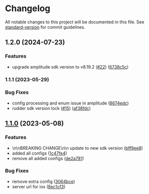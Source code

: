 # Changelog

All notable changes to this project will be documented in this file. See [standard-version](https://github.com/conventional-changelog/standard-version) for commit guidelines.

## 1.2.0 (2024-07-23)


### Features

* upgrade amplitude sdk version to v8.19.2 ([#22](https://github.com/rudderlabs/rudder-integration-amplitude-ios/issues/22)) ([6738c5c](https://github.com/rudderlabs/rudder-integration-amplitude-ios/commit/6738c5c969602daaae43947f22692cce8b4ef8ac))

### 1.1.1 (2023-05-29)


### Bug Fixes

* config processing and enum issue in amplitude ([8674edc](https://github.com/rudderlabs/rudder-integration-amplitude-ios/commit/8674edce1643d1e532c962d11d7087e9b5de2200))
* rudder sdk version lock ([#15](https://github.com/rudderlabs/rudder-integration-amplitude-ios/issues/15)) ([af38fdc](https://github.com/rudderlabs/rudder-integration-amplitude-ios/commit/af38fdc8513e4c12c2088f61eede56c67784bf76))

## [1.1.0](https://github.com/rudderlabs/rudder-integration-amplitude-ios/compare/v1.0.2...v1.1.0) (2023-05-08)


### Features

* \n\nBREAKING CHANGE\n\n update to new sdk version ([bff9ee8](https://github.com/rudderlabs/rudder-integration-amplitude-ios/commit/bff9ee804faeaa2b57ce1993f0a569b83534dcf3))
* added all configs ([1c47fe4](https://github.com/rudderlabs/rudder-integration-amplitude-ios/commit/1c47fe40da217225f95d38b2c726dc3062faa273))
* remove all added configs ([de2a781](https://github.com/rudderlabs/rudder-integration-amplitude-ios/commit/de2a78146029eba724aa0c4b603553d770f93e04))


### Bug Fixes

* remove extra config ([3064bce](https://github.com/rudderlabs/rudder-integration-amplitude-ios/commit/3064bce2595547f10f6d45ccb08f6aa75e1014a6))
* server url for ios ([8ec1cf3](https://github.com/rudderlabs/rudder-integration-amplitude-ios/commit/8ec1cf3f2e248f0b2b361684c13c93f9ba5b9bef))
